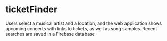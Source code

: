 # ticketFinder
Users select a musical artist and a location, and the web application shows upcoming concerts with links to tickets, as well as song samples. Recent searches are saved in a Firebase database

